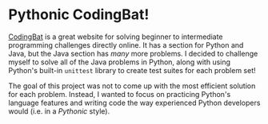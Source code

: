 # Pythonic CodingBat! 

[CodingBat](https://codingbat.com/java) is a great website for solving beginner to intermediate programming challenges directly online. It has a section for Python and Java, but the Java section has *many* more problems. I decided to challenge myself to solve all of the Java problems in Python, along with using Python's built-in `unittest` library to create test suites for each problem set!

The goal of this project was not to come up with the most efficient solution for each problem. Instead, I wanted to focus on practicing Python's language features and writing code the way experienced Python developers would (i.e. in a *Pythonic* style).
